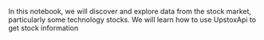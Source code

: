 In this notebook, we will discover and explore data from the stock market, particularly some technology stocks. We will learn how to use UpstoxApi to get stock information
